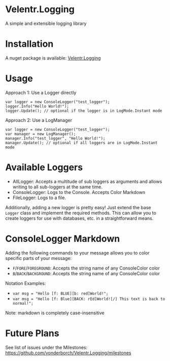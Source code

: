 # Velentr.Logging
A simple and extensible logging library

# Installation
A nuget package is available: [Velentr.Logging](https://www.nuget.org/packages/Velentr.Logging/)

# Usage
Approach 1: Use a Logger directly
```
var logger = new ConsoleLogger("test_logger");
logger.Info("Hello World!");
logger.Update(); // optional if the logger is in LogMode.Instant mode
```

Approach 2: Use a LogManager
```
var logger = new ConsoleLogger("test_logger");
var manager = new LogManager();
manager.Info("test_logger", "Hello World!");
manager.Update(); // optional if all loggers are in LogMode.Instant mode
```

# Available Loggers
- AllLogger: Accepts a multitude of sub loggers as arguments and allows writing to all sub-loggers at the same time.
- ConsoleLogger: Logs to the Console. Accepts Color Markdown
- FileLogger: Logs to a file.

Additionally, adding a new logger is pretty easy! Just extend the base `Logger` class and implement the required methods. This can allow you to create loggers for use with databases, etc. in a straightforward means.

# ConsoleLogger Markdown
Adding the following commands to your message allows you to color specific parts of your message:
- `F`/`FORE`/`FOREGROUND`: Accepts the string name of any ConsoleColor color
- `B`/`BACK`/`BACKGROUND`: Accepts the string name of any ConsoleColor color

Notation Examples:
- `var msg = "Hello [f: BLUE][b: red]World!";`
- `var msg = "Hello [f: Blue][BACK: rEd]World![/] This text is back to normal!";`

Note: markdown is completely case-insensitive


# Future Plans
See list of issues under the Milestones: https://github.com/vonderborch/Velentr.Logging/milestones
